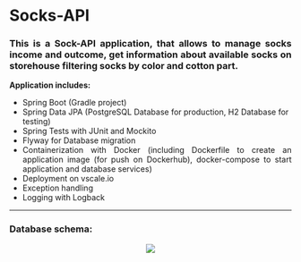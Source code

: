 # Socks-API

<h3 align="justify">This is a Sock-API application, that allows to manage socks income and outcome, get information about available socks on storehouse filtering socks by color and cotton part.</h3>

<p> <b>Application includes:</b></p>
<ul>
  <li>Spring Boot (Gradle project)</li>
  <li>Spring Data JPA (PostgreSQL Database for production, H2 Database for testing)</li>
  <li>Spring Tests with JUnit and Mockito</li>
  <li>Flyway for Database migration</li>
  <li align="justify">Containerization with Docker (including Dockerfile to create an application image (for push on Dockerhub), docker-compose to start application and database services)</li>
  <li>Deployment on vscale.io</li>
  <li>Exception handling</li>
  <li>Logging with Logback</li>
</ul>

<hr>
<h3>Database schema:</h3>
 <p align="center">
  <img src="https://user-images.githubusercontent.com/70879589/139556585-9e97005f-39f0-43e5-98d5-f41c7d8b7665.png" />
</p>

